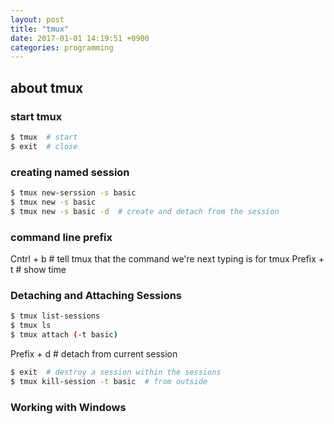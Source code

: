 ```yaml
---
layout: post
title: "tmux"
date: 2017-01-01 14:19:51 +0900
categories: programming
---
```


## about tmux

### start tmux
```bash
$ tmux  # start
$ exit  # close
```

### creating named session
```bash
$ tmux new-serssion -s basic
$ tmux new -s basic
$ tmux new -s basic -d  # create and detach from the session
```

### command line prefix
Cntrl + b  # tell tmux that the command we're next typing is for tmux
Prefix + t  # show time

### Detaching and Attaching Sessions
```bash
$ tmux list-sessions
$ tmux ls
$ tmux attach (-t basic)
```
Prefix + d  # detach from current session
```bash
$ exit  # destroy a session within the sessions
$ tmux kill-session -t basic  # from outside
```

### Working with Windows
